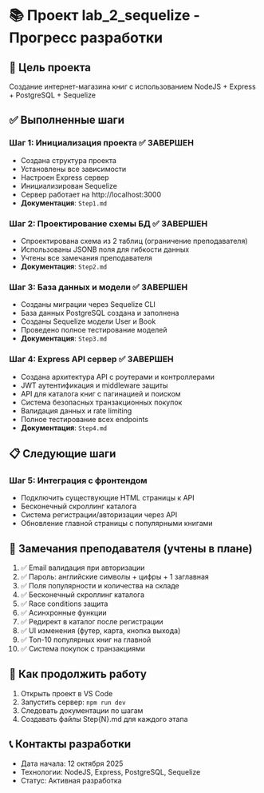 # 📚 Проект lab_2_sequelize - Прогресс разработки

## 🎯 Цель проекта

Создание интернет-магазина книг с использованием NodeJS + Express + PostgreSQL + Sequelize

## ✅ Выполненные шаги

### Шаг 1: Инициализация проекта ✅ ЗАВЕРШЕН

- Создана структура проекта
- Установлены все зависимости
- Настроен Express сервер
- Инициализирован Sequelize
- Сервер работает на http://localhost:3000
- **Документация**: `Step1.md`

### Шаг 2: Проектирование схемы БД ✅ ЗАВЕРШЕН

- Спроектирована схема из 2 таблиц (ограничение преподавателя)
- Использованы JSONB поля для гибкости данных
- Учтены все замечания преподавателя
- **Документация**: `Step2.md`

### Шаг 3: База данных и модели ✅ ЗАВЕРШЕН

- Созданы миграции через Sequelize CLI
- База данных PostgreSQL создана и заполнена
- Созданы Sequelize модели User и Book
- Проведено полное тестирование моделей
- **Документация**: `Step3.md`

### Шаг 4: Express API сервер ✅ ЗАВЕРШЕН

- Создана архитектура API с роутерами и контроллерами
- JWT аутентификация и middleware защиты
- API для каталога книг с пагинацией и поиском
- Система безопасных транзакционных покупок
- Валидация данных и rate limiting
- Полное тестирование всех endpoints
- **Документация**: `Step4.md`

## 📋 Следующие шаги

### Шаг 5: Интеграция с фронтендом

- Подключить существующие HTML страницы к API
- Бесконечный скроллинг каталога
- Система регистрации/авторизации через API
- Обновление главной страницы с популярными книгами

## 🔧 Замечания преподавателя (учтены в плане)

1. ✅ Email валидация при авторизации
2. ✅ Пароль: английские символы + цифры + 1 заглавная
3. ✅ Поля популярности и количества на складе
4. ✅ Бесконечный скроллинг каталога
5. ✅ Race conditions защита
6. ✅ Асинхронные функции
7. ✅ Редирект в каталог после регистрации
8. ✅ UI изменения (футер, карта, кнопка выхода)
9. ✅ Топ-10 популярных книг на главной
10. ✅ Система покупок с транзакциями

## 🚀 Как продолжить работу

1. Открыть проект в VS Code
2. Запустить сервер: `npm run dev`
3. Следовать документации по шагам
4. Создавать файлы Step{N}.md для каждого этапа

## 📞 Контакты разработки

- Дата начала: 12 октября 2025
- Технологии: NodeJS, Express, PostgreSQL, Sequelize
- Статус: Активная разработка
